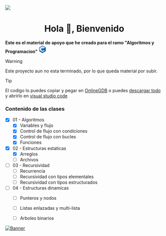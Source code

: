 ![](https://i.imgur.com/3XNYmUG.png)
<h1 align="center">Hola 👋, Bienvenido</h1>

<b>Este es el material de apoyo que he creado para el ramo "Algoritmos y Programacion" </b> <img src="https://raw.githubusercontent.com/devicons/devicon/master/icons/c/c-original.svg" alt="c" width="25" height="25"/> 

> [!WARNING]
> Este proyecto aun no esta terminado, por lo que queda material por subir.

> [!TIP]
> El codigo lo puedes copiar y pegar en [OnlineGDB](https://www.onlinegdb.com/) o puedes [descargar todo](https://github.com/euphorizer/ayudantias-ayp/archive/refs/heads/main.zip) y abrirlo en [visual studio code](https://www.youtube.com/watch?v=9VE7p-he4fA)

### Contenido de las clases

- [x] 01 - Algoritmos
    - [x] Variables y flujo
    - [x] Control de flujo con condiciones
	- [x] Control de flujo con bucles
	- [x] Funciones
- [x] 02 - Estructuras estaticas
	- [x] Arreglos
	- [ ] Archivos
- [ ] 03 - Recursividad
    - [ ] Recurrencia
	- [ ] Recursividad con tipos elementales
	- [ ] Recursividad con tipos estructurados
- [ ] 04 - Estructuras dinamicas
	- [ ] Punteros y nodos
	- [ ] Listas enlazadas y multi-lista
	- [ ] Arboles binarios


[![Banner](https://i.imgur.com/c1jXLkW.png)](https://csalazar.cl)